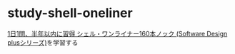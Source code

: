 # study-shell-oneliner

[1日1問、半年以内に習得 シェル・ワンライナー160本ノック (Software Design plusシリーズ)](https://www.amazon.co.jp/gp/product/4297122677/ref=ppx_yo_dt_b_asin_title_o01_s00?ie=UTF8&psc=1)を学習する

